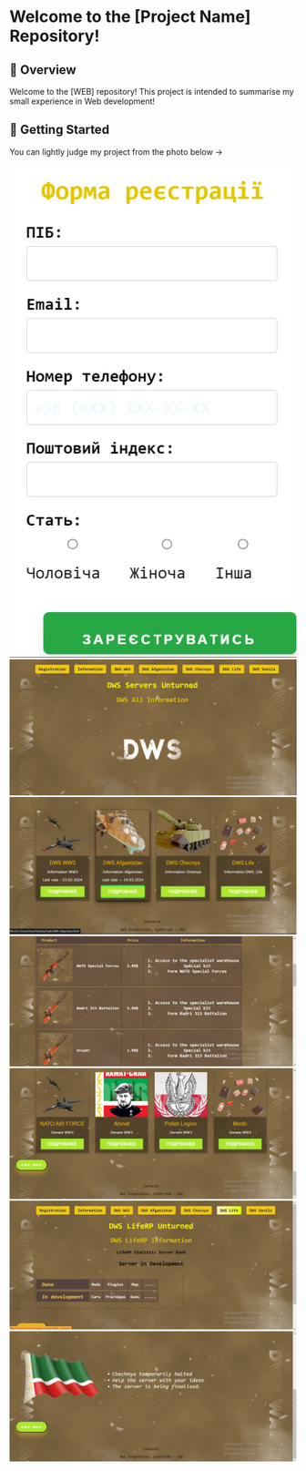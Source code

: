# Welcome to the [Project Name] Repository!

## 📜 Overview

Welcome to the [WEB] repository! This project is intended to summarise my small experience in Web development!

## 🚀 Getting Started

You can lightly judge my project from the photo below ->

![Alt text](forreamde/photo_4_2024-09-10_19-57-30.jpg)
![Alt text](forreamde/photo_1_2024-09-10_19-57-30.jpg)
![Alt text](forreamde/photo_2_2024-09-10_19-57-30.jpg)
![Alt text](forreamde/photo_3_2024-09-10_19-57-30.jpg)
![Alt text](forreamde/photo_5_2024-09-10_19-57-30.jpg)
![Alt text](forreamde/photo_6_2024-09-10_19-57-30.jpg)
![Alt text](forreamde/photo_2024-09-10_19-59-38.jpg)
